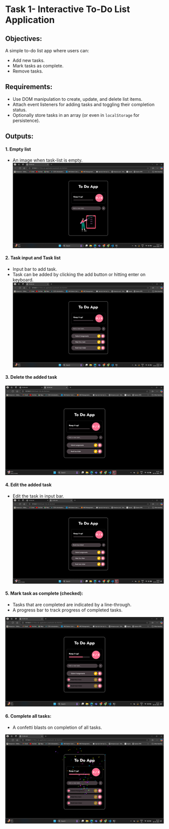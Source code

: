 # Task 1- Interactive To-Do List Application

## Objectives:
A simple to-do list app where users can:
- Add new tasks.
- Mark tasks as complete.
- Remove tasks.

## Requirements:
- Use DOM manipulation to create, update, and delete list items.
- Attach event listeners for adding tasks and toggling their completion status.
- Optionally store tasks in an array (or even in `localStorage` for persistence).

## Outputs:

#### 1. Empty list
- An image when task-list is empty.
![Empty List](outputs/empty.png)

#### 2. Task input and Task list
- Input bar to add task.
- Task can be added by clicking the add button or hitting enter on keyboard.
![Task List](outputs/add.png)

#### 3. Delete the added task
![Deleted Task](outputs/delete.png)

#### 4. Edit the added task
- Edit the task in input bar.
![Editing Task](outputs/edit.png)

#### 5. Mark task as complete (checked):
- Tasks that are completed are indicated by a line-through.
- A progress bar to track progress of completed tasks.


![Check Task](outputs/checked.png)

#### 6. Complete all tasks:
- A confetti blasts on completion of all tasks.

![Check Task](outputs/complete.png)